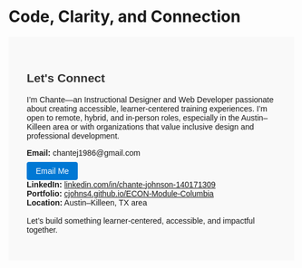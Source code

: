 # Code, Clarity, and Connection
<section id="contact" style="font-family: Arial, sans-serif; padding: 2rem; background-color: #f9f9f9;">
  <h2 style="color: #333;">Let's Connect</h2>
  <p>I’m Chante—an Instructional Designer and Web Developer passionate about creating accessible, learner-centered training experiences. I’m open to remote, hybrid, and in-person roles, especially in the Austin–Killeen area or with organizations that value inclusive design and professional development.</p>

  <ul style="list-style: none; padding-left: 0;">
    <li><strong>Email:</strong> chantej1986@gmail.com  
  <br>
  <a href="mailto:chantej1986@gmail.com" style="display: inline-block; margin-top: 0.5rem; padding: 0.5rem 1rem; background-color: #0078D4; color: white; text-decoration: none; border-radius: 4px;">Email Me</a>
</li>
    <li><strong>LinkedIn:</strong> <a href="https://www.linkedin.com/in/chante-johnson-140171309/" target="_blank">linkedin.com/in/chante-johnson-140171309</a></li>
    <li><strong>Portfolio:</strong> <a href="https://cjohns4.github.io/ECON-Module-Columbia/" target="_blank">cjohns4.github.io/ECON-Module-Columbia</a></li>
    <li><strong>Location:</strong> Austin–Killeen, TX area</li>
  </ul>

  <p style="margin-top: 1rem;">Let’s build something learner-centered, accessible, and impactful together.</p>
</section>
